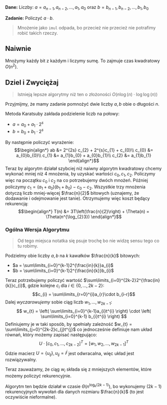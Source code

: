 **Dane:**
Liczby: $a = a_{n-1},a_{n-2},\dots,a_{1},a_{0}$ oraz $b = b_{n-1},b_{n-2},\dots,b_{1},b_{0}$

**Zadanie:**
Policzyć $a\cdot b$.

> Mnożenie jako `imul` odpada, bo przecież nie przecież nie potrafimy robić takich rzeczy.

## Naiwnie

Mnożymy każdy bit z każdym i liczymy sumę.
To zajmuje czas kwadratowy $O(n^{2})$.

## Dziel i Zwyciężaj

> Istnieją lepsze algorytmy niż ten o złożoności $O(n \log(n)\cdot \log\log(n))$

Przyjmijmy, że mamy zadanie pomnożyć dwie liczby $a,b$ obie o długości $n$.

Metoda Karatsuby zakłada podzielenie liczb na połowy:

- $a = a_{0} + a_{1}\cdot 2^{s}$
- $b = b_{0} + b_{1}\cdot 2^{s}$

By następnie policzyć wyrażenie:
$$\begin{align*}
ab &= 2^{2s} c_{2} + 2^{s}c_{1} + c_{0}\\
c_{0} &= a_{0}b_{0}\\
c_{1} &= a_{1}b_{0} + a_{0}b_{1}\\
c_{2} &= a_{1}b_{1}
\end{align*}$$
Teraz by algorytm działał szybciej niż naiwny algorytm kwadratowy chcemy wykonać mniej niż $4$ mnożenia, by uzyskać wartości $c_{0},c_{1},c_{2}$.
Policzymy więc na początku $c_{0}$ i $c_{2}$ na co potrzebujemy dwóch mnożeń.
Później policzymy $c_{1} = (a_{1} + a_{0})(b_{1} + b_{0}) - c_{0} - c_{2}$.
Wszystkie trzy mnożenia dotyczą liczb mniej-więcej $\frac{n}{2}$ bitowych (uznajemy, że dodawanie i odejmowanie jest tanie). Otrzymujemy więc koszt będący rekurencją:
$$\begin{align*}
T(n) &= 3T\left(\frac{n}{2}\right) + \Theta(n) = \Theta(n^{\log_{2}3})
\end{align*}$$

### Ogólna Wersja Algorytmu

> Od tego miejsca notatka się psuje trochę bo nie widzę sensu tego co tu robimy.

Podzielmy obie liczby $a,b$ na $k$ kawałków $\frac{n}{k}$ bitowych:

- $a = \sum\limits_{i=0}^{k-1}2^{\frac{in}{k}}a_{i}$
- $b = \sum\limits_{i=0}^{k-1}2^{\frac{in}{k}}b_{i}$

Teraz potrzebujemy policzyć wartość $\sum\limits_{i=0}^{2k-2}2^{\frac{in}{k}}c_{i}$, gdzie kolejne  $c_{i}$ dla $i\in\{0,\dots,2k-2\}$:
$$c_{i} = \sum\limits_{r=0}^{i}a_{r}\cdot b_{i-r}$$
Dalej *wyczarowujemy* sobie ciąg liczb $w_{1},\dots,w_{2k-1}$:
$$
w_{t} = \left( \sum\limits_{i=0}^{k-1}a_{i}t^{i} \right) \cdot \left( \sum\limits_{i=0}^{k-1} b_{i}t^{i} \right)
$$
Definiujemy je w taki sposób, by spełniały zależność $w_{t} = \sum\limits_{j=0}^{2k-2}c_{j}t^{j}$ co jednocześnie definiuje nam układ równań, który możemy zapisać następująco:
$$
U \cdot [c_{0},c_{1},\dots,c_{2k-2}]^{T} = [w_{1},w_{2},\dots,w_{2k-1}]^{T}
$$
Gdzie macierz $U = \{u_{ij}\}, u_{ij} = i^{j}$  jest odwracalna, więc układ jest rozwiązywalny.

Teraz zauważamy, że ciąg $w_{i}$ składa się z mniejszych elementów, które możemy policzyć rekurencyjnie.

Algorytm ten będzie działał w czasie $\Theta(n^{\log_{k}(2k-1)})$, bo wykonujemy $(2k-1)$ rekurencyjnych wywołań dla danych rozmiaru $\frac{n}{k}$ (to jest oczywiście nieformalne).